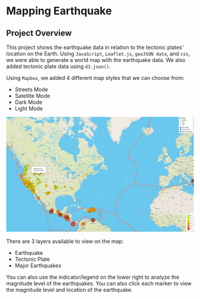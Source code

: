 # Mapping Earthquake

## Project Overview

This project shows the earthquake data in relation to the tectonic plates' location on the Earth.
Using `JavaScript`, `Leaflet.js`, `geoJSON data`, and `css`, we were able to generate a world map with the earthquake data. We also added tectonic plate data using `d3.json()`.

Using `Mapbox`, we added 4 different map styles that we can choose from:
* Streets Mode
* Satellite Mode
* Dark Mode
* Light Mode


![Map](https://raw.githubusercontent.com/Mishabatoon/Mapping_Earthquakes/main/Map%20Earthquake.png)

There are 3 layers available to view on the map:
* Earthquake
*  Tectonic Plate
* Major Earthquakes

You can also use the indicator/legend on the lower right to analyze the magnitude level of the earthquakes. You can also click each marker to view the magnitude level and location of the earthquake.
